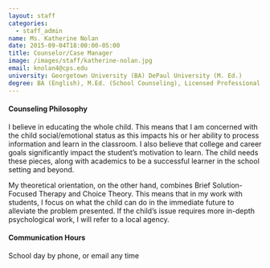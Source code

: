 ```yaml
---
layout: staff
categories: 
  - staff_admin
name: Ms. Katherine Nolan
date: 2015-09-04T18:00:00-05:00
title: Counselor/Case Manager
image: /images/staff/katherine-nolan.jpg
email: knolan4@cps.edu
university: Georgetown University (BA) DePaul University (M. Ed.)
degree: BA (English), M.Ed. (School Counseling), Licensed Professional Counselor (LPC)
---
```


#### Counseling Philosophy
I believe in educating the whole child. This means that I am concerned with the
child social/emotional status as this impacts his or her ability to process
information and learn in the classroom. I also believe that college and career
goals significantly impact the student’s motivation to learn. The child needs
these pieces, along with academics to be a successful learner in the school
setting and beyond.

My theoretical orientation, on the other hand, combines Brief Solution-Focused
Therapy and Choice Theory. This means that in my work with students, I focus on
what the child can do in the immediate future to alleviate the problem
presented. If the child’s issue requires more in-depth psychological work, I
will refer to a local agency.

#### Communication Hours
School day by phone, or email any time
